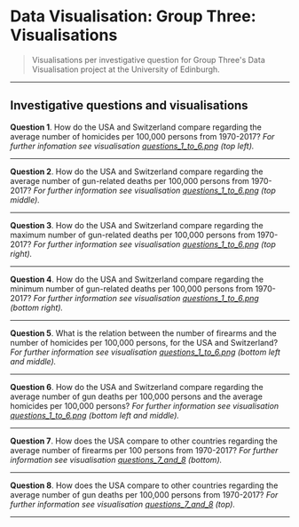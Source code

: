 # Data Visualisation: Group Three: Visualisations

> Visualisations per investigative question for Group Three's Data Visualisation project at the University of Edinburgh.

---

## Investigative questions and visualisations

**Question 1**. How do the USA and Switzerland compare regarding the average number of homicides per 100,000 persons from 1970-2017? *For further infomation see visualisation [questions_1_to_6.png](https://github.com/data-visualisation-group-three/visualisations/blob/master/questions_1_to_6.png) (top left).*

---

**Question 2**. How do the USA and Switzerland compare regarding the average number of gun-related deaths per 100,000 persons from 1970-2017? *For further information see visualisation [questions_1_to_6.png](https://github.com/data-visualisation-group-three/visualisations/blob/master/questions_1_to_6.png) (top middle).*

---

**Question 3**. How do the USA and Switzerland compare regarding the maximum number of gun-related deaths per 100,000 persons from 1970-2017?  *For further information see visualisation [questions_1_to_6.png](https://github.com/data-visualisation-group-three/visualisations/blob/master/questions_1_to_6.png) (top right).*

---

**Question 4**. How do the USA and Switzerland compare regarding the minimum number of gun-related deaths per 100,000 persons from 1970-2017? *For further information see visualisation [questions_1_to_6.png](https://github.com/data-visualisation-group-three/visualisations/blob/master/questions_1_to_6.png) (bottom right).*

---

**Question 5**. What is the relation between the number of firearms and the number of homicides per 100,000 persons, for the USA and Switzerland? *For further information see visualisation [questions_1_to_6.png](https://github.com/data-visualisation-group-three/visualisations/blob/master/questions_1_to_6.png) (bottom left and middle).*

---

**Question 6**. How do the USA and Switzerland compare regarding the average number of gun deaths per 100,000 persons and the average homicides per 100,000 persons? *For further information see visualisation [questions_1_to_6.png](https://github.com/data-visualisation-group-three/visualisations/blob/master/questions_1_to_6.png) (bottom left and middle).*

---

**Question 7**. How does the USA compare to other countries regarding the average number of firearms per 100 persons from 1970-2017? *For further information see visualisation [questions_7_and_8](https://github.com/data-visualisation-group-three/visualisations/blob/master/questions_7_and_8.png) (bottom).*

---

**Question 8**. How does the USA compare to other countries regarding the average number of gun deaths per 100,000 persons from 1970-2017? *For further information see visualisation [questions_7_and_8](https://github.com/data-visualisation-group-three/visualisations/blob/master/questions_7_and_8.png) (top).*

---
  
 




